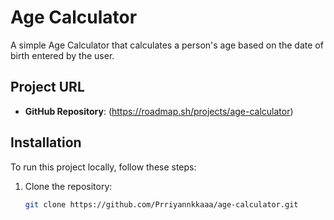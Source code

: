 # Age Calculator

A simple Age Calculator that calculates a person's age based on the date of birth entered by the user.

## Project URL

- **GitHub Repository**: (https://roadmap.sh/projects/age-calculator)


## Installation

To run this project locally, follow these steps:

1. Clone the repository:
   ```bash
   git clone https://github.com/Prriyannkkaaa/age-calculator.git
